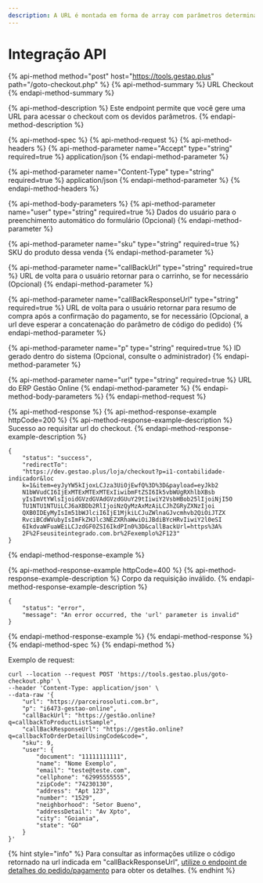 ```yaml
---
description: A URL é montada em forma de array com parâmetros determinados.
---
```


# Integração API

{% api-method method="post" host="https://tools.gestao.plus" path="/goto-checkout.php" %}
{% api-method-summary %}
URL Checkout
{% endapi-method-summary %}

{% api-method-description %}
Este endpoint permite que você gere uma URL para acessar o checkout com os devidos parâmetros.
{% endapi-method-description %}

{% api-method-spec %}
{% api-method-request %}
{% api-method-headers %}
{% api-method-parameter name="Accept" type="string" required=true %}
application/json
{% endapi-method-parameter %}

{% api-method-parameter name="Content-Type" type="string" required=true %}
application/json
{% endapi-method-parameter %}
{% endapi-method-headers %}

{% api-method-body-parameters %}
{% api-method-parameter name="user" type="string" required=true %}
Dados do usuário para o preenchimento automático do formulário \(Opcional\)
{% endapi-method-parameter %}

{% api-method-parameter name="sku" type="string" required=true %}
SKU do produto dessa venda
{% endapi-method-parameter %}

{% api-method-parameter name="callBackUrl" type="string" required=true %}
URL de volta para o usuário retornar para o carrinho, se for necessário \(Opcional\)
{% endapi-method-parameter %}

{% api-method-parameter name="callBackResponseUrl" type="string" required=true %}
URL de volta para o usuário retornar para resumo de compra após a confirmação do pagamento, se for necessário \(Opcional, a url deve esperar a concatenação do parâmetro de código do pedido\)
{% endapi-method-parameter %}

{% api-method-parameter name="p" type="string" required=true %}
ID gerado dentro do sistema \(Opcional, consulte o administrador\)
{% endapi-method-parameter %}

{% api-method-parameter name="url" type="string" required=true %}
URL do ERP Gestão Online
{% endapi-method-parameter %}
{% endapi-method-body-parameters %}
{% endapi-method-request %}

{% api-method-response %}
{% api-method-response-example httpCode=200 %}
{% api-method-response-example-description %}
Sucesso ao requisitar url do checkout.
{% endapi-method-response-example-description %}

```text
{
    "status": "success",
    "redirectTo":
    "https://dev.gestao.plus/loja/checkout?p=i1-contabilidade-indicador&loc
    k=1&item=eyJyYW5kIjoxLCJza3UiOjEwfQ%3D%3D&payload=eyJkb2
    N1bWVudCI6IjExMTExMTExMTExIiwibmFtZSI6Ik5vbWUgRXhlbXBsb
    yIsImVtYWlsIjoidGVzdGVAdGVzdGUuY29tIiwiY2VsbHBob25lIjoiNjI5O
    TU1NTU1NTUiLCJ6aXBDb2RlIjoiNzQyMzAxMzAiLCJhZGRyZXNzIjoi
    QXB0IDEyMyIsIm51bWJlciI6IjE1MjkiLCJuZWlnaGJvcmhvb2QiOiJTZX
    RvciBCdWVubyIsImFkZHJlc3NEZXRhaWwiOiJBdiBYcHRvIiwiY2l0eSI
    6IkdvaWFuaWEiLCJzdGF0ZSI6IkdPIn0%3D&callBackUrl=https%3A%
    2F%2Fseusiteintegrado.com.br%2Fexemplo%2F123"
}
```
{% endapi-method-response-example %}

{% api-method-response-example httpCode=400 %}
{% api-method-response-example-description %}
Corpo da requisição inválido.
{% endapi-method-response-example-description %}

```text
{
    "status": "error",
    "message": "An error occurred, the 'url' parameter is invalid"
}
```
{% endapi-method-response-example %}
{% endapi-method-response %}
{% endapi-method-spec %}
{% endapi-method %}


Exemplo de request:
```
curl --location --request POST 'https://tools.gestao.plus/goto-checkout.php' \
--header 'Content-Type: application/json' \
--data-raw '{
    "url": "https://parceirosoluti.com.br",
    "p": "i6473-gestao-online",
    "callBackUrl": "https://gestão.online?q=callbackToProductListSample",
    "callBackResponseUrl": "https://gestão.online?q=callbackToOrderDetailUsingCode&code=",
    "sku": 9,
    "user": {
        "document": "11111111111",
        "name": "Nome Exemplo",
        "email": "teste@teste.com",
        "cellphone": "62995555555",
        "zipCode": "74230130",
        "address": "Apt 123",
        "number": "1529",
        "neighborhood": "Setor Bueno",
        "addressDetail": "Av Xpto",
        "city": "Goiania",
        "state": "GO"
    }
}'
```


{% hint style="info" %}
Para consultar as informações utilize o código retornado na url indicada em "callBackResponseUrl", [utilize o endpoint de detalhes do pedido/pagamento](/api/public/order_details_public) para obter os detalhes.
{% endhint %}

